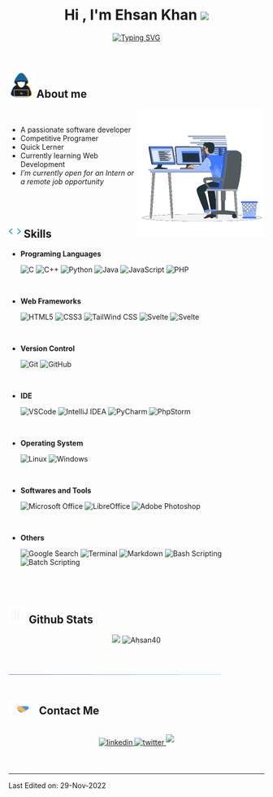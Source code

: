 <h1 align="center"><b>Hi , I'm Ehsan Khan </b><img src="https://media.giphy.com/media/hvRJCLFzcasrR4ia7z/giphy.gif" width="35"></h1>

<p align="center">
  <a href="https://git.io/typing-svg"><img src="https://readme-typing-svg.demolab.com?font=Fira+Code&pause=1000&width=435&lines=Assalamu+Alaikum+Warahmatullah...%E2%9D%A4" alt="Typing SVG" />
  </a>
</p>
<br>


## <picture><img src = "img/about_me.gif" width = 50px></picture>  **About me**

<picture> <img align="right" src="img/Right_Side.gif" width = 250px></picture>
<br>

- A passionate software developer
- Competitive Programer 
- Quick Lerner <!--[link](https://ehsan.pages.dev)-->
- Currently learning Web Development
- _I’m currently open for an Intern or a remote job opportunity_ <!--, this is [my resume](https://read.cv)-->

<br><br>

## <img src="img/code.gif" width ="25"><b> Skills</b>

<p align="center">

- **Programing Languages**
    
    ![C](https://img.shields.io/badge/-C%20-%232370ED.svg?style=for-the-badge&logo=c&logoColor=white)
    ![C++](https://img.shields.io/badge/C++%20-%2300599C.svg?style=for-the-badge&logo=c%2B%2B&logoColor=white)
    ![Python](https://img.shields.io/badge/Python%20-%2314354C.svg?style=for-the-badge&logo=python&logoColor=white)
    ![Java](https://img.shields.io/badge/Java%20-F22F46.svg?style=for-the-badge&logo=java&logoColor=white)
   ![JavaScript](https://img.shields.io/badge/JavaScript%20-%23F7DF1E.svg?style=for-the-badge&logo=javascript&logoColor=black)
   ![PHP](https://img.shields.io/badge/PHP%20-777BB4?style=for-the-badge&logo=PHP&logoColor=black)

<br>   
    
- **Web Frameworks**

   ![HTML5](https://img.shields.io/badge/HTML5%20-%23E34F26.svg?style=for-the-badge&logo=html5&logoColor=white)
   ![CSS3](https://img.shields.io/badge/CSS%20-%231572B6.svg?style=for-the-badge&logo=css3&logoColor=white)
   ![TailWind CSS](https://img.shields.io/badge/TailWind%20CSS%20-%2306B6D6.svg?style=for-the-badge&logo=tailwindcss&logoColor=white)
   ![Svelte](https://img.shields.io/badge/Svelte%20-%23FF3E00.svg?style=for-the-badge&logo=svelte&logoColor=white)
   ![Svelte](https://img.shields.io/badge/Django%20-%23092E20.svg?style=for-the-badge&logo=django&logoColor=white)
    
<br>


- **Version Control**

    ![Git](https://img.shields.io/badge/Git-%23F05033.svg?style=for-the-badge&logo=git&logoColor=white)
![GitHub](https://img.shields.io/badge/Github-%23121011.svg?style=for-the-badge&logo=github&logoColor=white)

<br>


- **IDE**

    ![VSCode](https://img.shields.io/badge/VSCode-0078d7.svg?style=for-the-badge&logo=visual-studio-code&logoColor=white)
    ![IntelliJ IDEA](https://img.shields.io/badge/IntelliJ%20IDEA-1B6AC6?style=for-the-badge&logo=intellijidea&logoColor=black)
    ![PyCharm](https://img.shields.io/badge/PyCharm-FFFC00?style=for-the-badge&logo=pycharm&logoColor=black)
    ![PhpStorm](https://img.shields.io/badge/PhpStorm-A100FF?style=for-the-badge&logo=PhpStorm&logoColor=black)

<br>


- **Operating System**

    ![Linux](https://img.shields.io/badge/Linux-FCC624?style=for-the-badge&logo=linux&logoColor=black)
    ![Windows](https://img.shields.io/badge/Windows-0078D4?style=for-the-badge&logo=windows11&logoColor=black)

<br>

- **Softwares and Tools**

    ![Microsoft Office](https://img.shields.io/badge/Microsoft%20Office-D83B01?style=for-the-badge&logo=microsoftoffice&logoColor=black)
    ![LibreOffice](https://img.shields.io/badge/LibreOffice-18A303?style=for-the-badge&logo=libreoffice&logoColor=black)
    ![Adobe Photoshop](https://img.shields.io/badge/Photoshop-31A8FF?style=for-the-badge&logo=AdobePhotoshop&logoColor=black)

<br>

- **Others**

    ![Google Search](https://img.shields.io/badge/Google%20Search-%234285F4.svg?style=for-the-badge&logo=google&logoColor=white)
    ![Terminal](https://img.shields.io/badge/Terminal-%23241F31.svg?style=for-the-badge&logo=gnometerminal&logoColor=white)
    ![Markdown](https://img.shields.io/badge/Markdown-%23000000.svg?style=for-the-badge&logo=markdown&logoColor=white)
    ![Bash Scripting](https://img.shields.io/badge/Bash%20Scripting-%234EAA25.svg?style=for-the-badge&logo=gnubash&logoColor=white)
    ![Batch Scripting](https://img.shields.io/badge/Batch%20Scripting-%234D4D4D.svg?style=for-the-badge&logo=windowsterminal&logoColor=white)


</p>
<br><br>

## <img src="img/Stats.gif" width="35"><b> Github Stats </b>

<div align="center">
  <img src="https://github-readme-stats.vercel.app/api?username=ahsan40&include_all_commits=true&count_private=true&show_icons=true&line_height=20&title_color=0D9488&text_color=D3D3D3&theme=transparent" width="450"/>
  <img src="https://github-readme-stats.vercel.app/api/top-langs?username=ahsan40&show_icons=true&locale=en&layout=compact&line_height=20&title_color=0D9488&icon_color=2234AE&text_color=D3D3D3&theme=transparent" width="375"  alt="Ahsan40"/>
</div>
<br>
<br>

<img src="img/line.gif"><br><br>

## <img src="img/handshake.gif" width ="55"> <b> Contact Me</b>
<br>
<div align='center'>
<a href="https://linkedin.com/in/ehsan18t" target="_blank">
<img src="https://img.shields.io/badge/linkedin:  ehsan18t-%2300acee.svg?color=405DE6&style=for-the-badge&logo=linkedin&logoColor=white" alt=linkedin style="margin-bottom: 5px;"/>
</a>
<a href="https://twitter.com/ehsan18t" target="_blank">
<img src="https://img.shields.io/badge/twitter:  ehsan18t-%2300acee.svg?color=1DA1F2&style=for-the-badge&logo=twitter&logoColor=white" alt=twitter style="margin-bottom: 5px;"/>
</a>
<a href="mailto:ehsan18t@gmail.com" target="_blank">
<img src="https://img.shields.io/badge/gmail:  ehsan18t-%23EA4335.svg?style=for-the-badge&logo=gmail&logoColor=white" t=mail style="margin-bottom: 5px;" />
</a>
</div>
<br>
<br>

---

Last Edited on: 29-Nov-2022